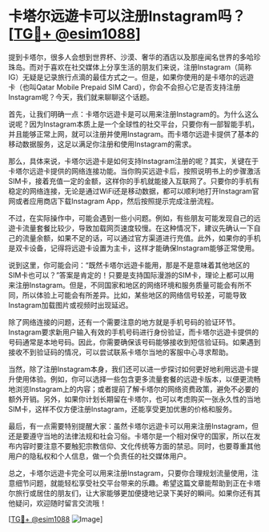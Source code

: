 # 卡塔尔远遊卡可以注册Instagram吗？[[TG💪+ @esim1088](https://t.me/s/esim1088)]

提到卡塔尔，很多人会想到世界杯、沙漠、奢华的酒店以及那座闻名世界的多哈珍珠岛。而对于喜欢在社交媒体上分享生活的朋友们来说，注册Instagram（简称IG）无疑是记录旅行点滴的最佳方式之一。但是，如果你使用的是卡塔尔的远遊卡（也叫Qatar Mobile Prepaid SIM Card），你会不会担心它是否支持注册Instagram呢？今天，我们就来聊聊这个话题。

首先，让我们明确一点：卡塔尔远遊卡是可以用来注册Instagram的。为什么这么说呢？因为Instagram本质上是一个全球性的社交平台，只要你有一部智能手机，并且能够正常上网，就可以注册并使用Instagram。而卡塔尔远遊卡提供了基本的移动数据服务，这足以满足你注册和使用Instagram的需求。

那么，具体来说，卡塔尔远遊卡是如何支持Instagram注册的呢？其实，关键在于卡塔尔远遊卡提供的网络连接功能。当你购买远遊卡后，按照说明书上的步骤激活SIM卡，接着充值一定的金额，这样你的手机就能接入互联网了。只要你的手机有稳定的网络连接，无论是通过WiFi还是移动数据，都可以顺利地打开Instagram官网或者应用商店下载Instagram App，然后按照提示完成注册流程。

不过，在实际操作中，可能会遇到一些小问题。例如，有些朋友可能发现自己的远遊卡流量套餐比较少，导致加载网页速度较慢。在这种情况下，建议先确认一下自己的流量余额，如果不足的话，可以通过官方渠道进行充值。此外，如果你的手机是双卡设备，记得将远遊卡设置为主卡，这样才能确保Instagram能够正常使用。

说到这里，你可能会问：“既然卡塔尔远遊卡能用，那是不是意味着其他地区的SIM卡也可以？”答案是肯定的！只要是支持国际漫游的SIM卡，理论上都可以用来注册Instagram。但是，不同国家和地区的网络环境和服务质量可能会有所不同，所以体验上可能会有所差异。比如，某些地区的网络信号较差，可能导致Instagram加载图片或视频时出现延迟。

除了网络连接的问题，还有一个需要注意的地方就是手机号码的验证环节。Instagram要求新用户输入有效的手机号码进行身份验证，而卡塔尔远遊卡提供的号码通常是本地号码。因此，你需要确保该号码能够接收到短信验证码。如果遇到接收不到验证码的情况，可以尝试联系卡塔尔当地的客服中心寻求帮助。

当然，除了注册Instagram本身，我们还可以进一步探讨如何更好地利用远遊卡提升使用体验。例如，你可以选择一些包含更多流量套餐的远遊卡版本，以便更流畅地浏览Instagram上的内容；或者提前了解卡塔尔的网络资费政策，避免不必要的额外开销。另外，如果你计划长期留在卡塔尔，也可以考虑购买一张永久性的当地SIM卡，这样不仅方便注册Instagram，还能享受更加优惠的价格和服务。

最后，有一点需要特别提醒大家：虽然卡塔尔远遊卡可以用来注册Instagram，但还是要遵守当地的法律法规和社会习俗。卡塔尔是一个相对保守的国家，所以在发布内容时要注意不要触犯宗教信仰、文化传统等方面的禁忌。同时，也要尊重其他用户的隐私权和个人信息，做一个负责任的社交媒体用户。

总之，卡塔尔远遊卡完全可以用来注册Instagram，只要你合理规划流量使用，注意细节问题，就能轻松享受社交平台带来的乐趣。希望这篇文章能帮助到正在卡塔尔旅行或居住的朋友们，让大家能够更加便捷地记录下美好的瞬间。如果你还有其他疑问，欢迎随时留言交流哦！

[[TG💪+ @esim1088](https://t.me/s/esim1088) ![Image](https://i.postimg.cc/4NQfJmqS/Snipaste-2025-05-13-00-14-12.png)]